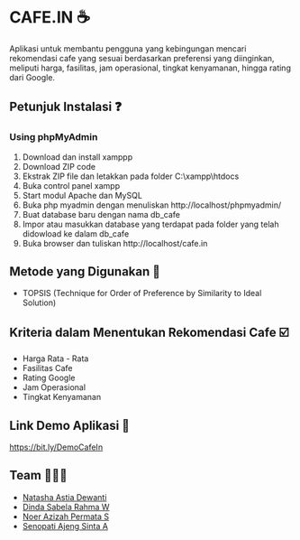 # CAFE.IN ☕
Aplikasi untuk membantu pengguna yang kebingungan mencari rekomendasi cafe yang sesuai berdasarkan preferensi yang diinginkan, meliputi harga, fasilitas, jam operasional, tingkat kenyamanan, hingga rating dari Google.

## Petunjuk Instalasi ❓
### Using phpMyAdmin
1. Download dan install xamppp
2. Download ZIP code
3. Ekstrak ZIP file dan letakkan pada folder C:\xampp\htdocs
4. Buka control panel xampp
5. Start modul Apache dan MySQL 
6. Buka php myadmin dengan menuliskan http://localhost/phpmyadmin/
7. Buat database baru dengan nama db_cafe
8. Impor atau masukkan database yang terdapat pada folder yang telah didowload ke dalam db_cafe
9. Buka browser dan tuliskan http://localhost/cafe.in

## Metode yang Digunakan 📰
- TOPSIS (Technique for Order of Preference by Similarity to Ideal Solution)

## Kriteria dalam Menentukan Rekomendasi Cafe ☑️
- Harga Rata - Rata
- Fasilitas Cafe
- Rating Google
- Jam Operasional
- Tingkat Kenyamanan

## Link Demo Aplikasi 🔗
https://bit.ly/DemoCafeIn

## Team 🧑‍🤝‍🧑
- [Natasha Astia Dewanti](https://github.com/natashastia/)
- [Dinda Sabela Rahma W](https://github.com/dindasabela/)
- [Noer Azizah Permata S](https://github.com/azizahpermata16)
- [Senopati Ajeng Sinta A](https://github.com/nadyasasa)

